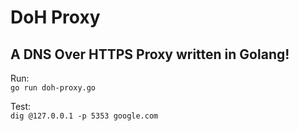 # DoH Proxy
## A DNS Over HTTPS Proxy written in Golang!

Run:  
`go run doh-proxy.go`  

Test:  
`dig @127.0.0.1 -p 5353 google.com`
